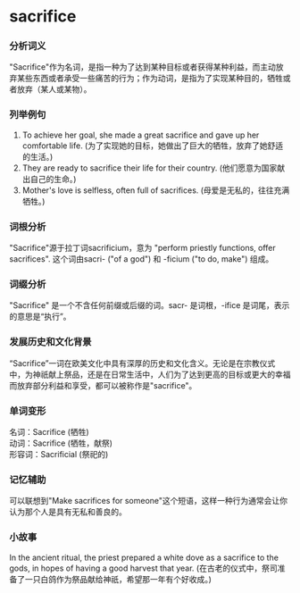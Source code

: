 # sacrifice

### 分析词义

  

"Sacrifice"作为名词，是指一种为了达到某种目标或者获得某种利益，而主动放弃某些东西或者承受一些痛苦的行为；作为动词，是指为了实现某种目的，牺牲或者放弃（某人或某物）。

  

### 列举例句

  

1.  To achieve her goal, she made a great sacrifice and gave up her comfortable life. (为了实现她的目标，她做出了巨大的牺牲，放弃了她舒适的生活。)
2.  They are ready to sacrifice their life for their country. (他们愿意为国家献出自己的生命。)
3.  Mother's love is selfless, often full of sacrifices. (母爱是无私的，往往充满牺牲。)

  

### 词根分析

  

"Sacrifice"源于拉丁词sacrificium，意为 "perform priestly functions, offer sacrifices". 这个词由sacri- ("of a god") 和 -ficium ("to do, make") 组成。

  

### 词缀分析

  

"Sacrifice" 是一个不含任何前缀或后缀的词。sacr- 是词根，-ifice 是词尾，表示的意思是“执行”。

  

### 发展历史和文化背景

  

“Sacrifice”一词在欧美文化中具有深厚的历史和文化含义。无论是在宗教仪式中，为神祇献上祭品，还是在日常生活中，人们为了达到更高的目标或更大的幸福而放弃部分利益和享受，都可以被称作是"sacrifice"。

  

### 单词变形

  

名词：Sacrifice (牺牲)  
动词：Sacrifice (牺牲，献祭)  
形容词：Sacrificial (祭祀的)

  

### 记忆辅助

  

可以联想到"Make sacrifices for someone"这个短语，这样一种行为通常会让你认为那个人是具有无私和善良的。

  

### 小故事

  

In the ancient ritual, the priest prepared a white dove as a sacrifice to the gods, in hopes of having a good harvest that year. (在古老的仪式中，祭司准备了一只白鸽作为祭品献给神祇，希望那一年有个好收成。)
